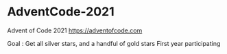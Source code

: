 # AdventCode-2021
Advent of Code 2021 https://adventofcode.com


Goal : Get all silver stars, and a handful of gold stars
First year participating 
